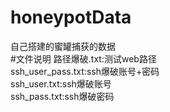 # honeypotData
自己搭建的蜜罐捕获的数据  
#文件说明
  路径爆破.txt:测试web路径  
  ssh_user_pass.txt:ssh爆破账号+密码  
  ssh_user.txt:ssh爆破账号  
  ssh_pass.txt:ssh爆破密码  

